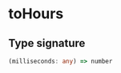 # toHours

## Type signature

<!-- prettier-ignore-start -->
```typescript
(milliseconds: any) => number
```
<!-- prettier-ignore-end -->
